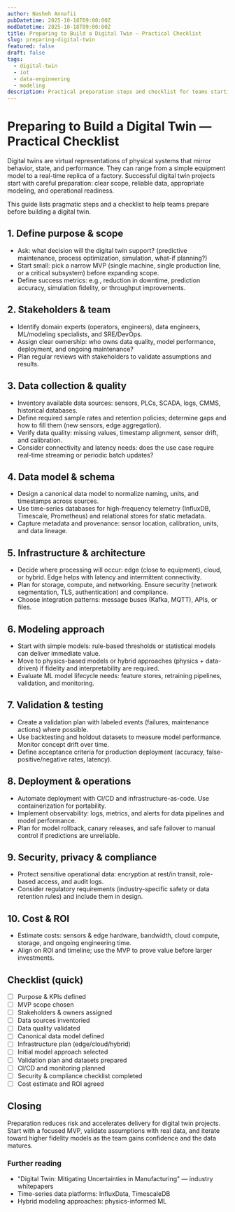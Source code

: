 ```yaml
---
author: Nasheh Annafii
pubDatetime: 2025-10-18T09:00:00Z
modDatetime: 2025-10-18T09:00:00Z
title: Preparing to Build a Digital Twin — Practical Checklist
slug: preparing-digital-twin
featured: false
draft: false
tags:
  - digital-twin
  - iot
  - data-engineering
  - modeling
description: Practical preparation steps and checklist for teams starting a digital twin project: scoping, data requirements, infrastructure, modeling choices, validation, and team roles.
---
```


# Preparing to Build a Digital Twin — Practical Checklist

Digital twins are virtual representations of physical systems that mirror behavior, state, and performance. They can range from a simple equipment model to a real-time replica of a factory. Successful digital twin projects start with careful preparation: clear scope, reliable data, appropriate modeling, and operational readiness.

This guide lists pragmatic steps and a checklist to help teams prepare before building a digital twin.

## 1. Define purpose & scope

- Ask: what decision will the digital twin support? (predictive maintenance, process optimization, simulation, what-if planning?)
- Start small: pick a narrow MVP (single machine, single production line, or a critical subsystem) before expanding scope.
- Define success metrics: e.g., reduction in downtime, prediction accuracy, simulation fidelity, or throughput improvements.

## 2. Stakeholders & team

- Identify domain experts (operators, engineers), data engineers, ML/modeling specialists, and SRE/DevOps.
- Assign clear ownership: who owns data quality, model performance, deployment, and ongoing maintenance?
- Plan regular reviews with stakeholders to validate assumptions and results.

## 3. Data collection & quality

- Inventory available data sources: sensors, PLCs, SCADA, logs, CMMS, historical databases.
- Define required sample rates and retention policies; determine gaps and how to fill them (new sensors, edge aggregation).
- Verify data quality: missing values, timestamp alignment, sensor drift, and calibration.
- Consider connectivity and latency needs: does the use case require real-time streaming or periodic batch updates?

## 4. Data model & schema

- Design a canonical data model to normalize naming, units, and timestamps across sources.
- Use time-series databases for high-frequency telemetry (InfluxDB, Timescale, Prometheus) and relational stores for static metadata.
- Capture metadata and provenance: sensor location, calibration, units, and data lineage.

## 5. Infrastructure & architecture

- Decide where processing will occur: edge (close to equipment), cloud, or hybrid. Edge helps with latency and intermittent connectivity.
- Plan for storage, compute, and networking. Ensure security (network segmentation, TLS, authentication) and compliance.
- Choose integration patterns: message buses (Kafka, MQTT), APIs, or files.

## 6. Modeling approach

- Start with simple models: rule-based thresholds or statistical models can deliver immediate value.
- Move to physics-based models or hybrid approaches (physics + data-driven) if fidelity and interpretability are required.
- Evaluate ML model lifecycle needs: feature stores, retraining pipelines, validation, and monitoring.

## 7. Validation & testing

- Create a validation plan with labeled events (failures, maintenance actions) where possible.
- Use backtesting and holdout datasets to measure model performance. Monitor concept drift over time.
- Define acceptance criteria for production deployment (accuracy, false-positive/negative rates, latency).

## 8. Deployment & operations

- Automate deployment with CI/CD and infrastructure-as-code. Use containerization for portability.
- Implement observability: logs, metrics, and alerts for data pipelines and model performance.
- Plan for model rollback, canary releases, and safe failover to manual control if predictions are unreliable.

## 9. Security, privacy & compliance

- Protect sensitive operational data: encryption at rest/in transit, role-based access, and audit logs.
- Consider regulatory requirements (industry-specific safety or data retention rules) and include them in design.

## 10. Cost & ROI

- Estimate costs: sensors & edge hardware, bandwidth, cloud compute, storage, and ongoing engineering time.
- Align on ROI and timeline; use the MVP to prove value before larger investments.

## Checklist (quick)

- [ ] Purpose & KPIs defined
- [ ] MVP scope chosen
- [ ] Stakeholders & owners assigned
- [ ] Data sources inventoried
- [ ] Data quality validated
- [ ] Canonical data model defined
- [ ] Infrastructure plan (edge/cloud/hybrid)
- [ ] Initial model approach selected
- [ ] Validation plan and datasets prepared
- [ ] CI/CD and monitoring planned
- [ ] Security & compliance checklist completed
- [ ] Cost estimate and ROI agreed

## Closing

Preparation reduces risk and accelerates delivery for digital twin projects. Start with a focused MVP, validate assumptions with real data, and iterate toward higher fidelity models as the team gains confidence and the data matures.

### Further reading

- "Digital Twin: Mitigating Uncertainties in Manufacturing" — industry whitepapers
- Time-series data platforms: InfluxData, TimescaleDB
- Hybrid modeling approaches: physics-informed ML
